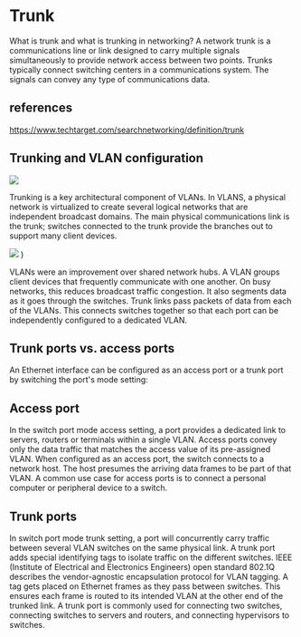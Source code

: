 # Trunk

What is trunk and what is trunking in networking?
A network trunk is a communications line or link designed to carry multiple signals simultaneously to provide network access between two points. Trunks typically connect switching centers in a communications system. The signals can convey any type of communications data.

## references

<https://www.techtarget.com/searchnetworking/definition/trunk>

## Trunking and VLAN configuration

![](https://cf-assets.www.cloudflare.com/slt3lc6tev37/6ZH2Etm3LlFHTgmkjLmkxp/59ff240fb3ebdc7794ffaa6e1d69b7c2/osi_model_7_layers.png)

Trunking is a key architectural component of VLANs. In VLANS, a physical network is virtualized to create several logical networks that are independent broadcast domains. The main physical communications link is the trunk; switches connected to the trunk provide the branches out to support many client devices.

![](https://cdn.ttgtmedia.com/rms/onlineImages/VLAN_samplenet.jpg)
)

VLANs were an improvement over shared network hubs. A VLAN groups client devices that frequently communicate with one another. On busy networks, this reduces broadcast traffic congestion. It also segments data as it goes through the switches. Trunk links pass packets of data from each of the VLANs. This connects switches together so that each port can be independently configured to a dedicated VLAN.

## Trunk ports vs. access ports

An Ethernet interface can be configured as an access port or a trunk port by switching the port's mode setting:

## Access port

In the switch port mode access setting, a port provides a dedicated link to servers, routers or terminals within a single VLAN. Access ports convey only the data traffic that matches the access value of its pre-assigned VLAN. When configured as an access port, the switch connects to a network host. The host presumes the arriving data frames to be part of that VLAN. A common use case for access ports is to connect a personal computer or peripheral device to a switch.

## Trunk ports

In switch port mode trunk setting, a port will concurrently carry traffic between several VLAN switches on the same physical link. A trunk port adds special identifying tags to isolate traffic on the different switches. IEEE (Institute of Electrical and Electronics Engineers) open standard 802.1Q describes the vendor-agnostic encapsulation protocol for VLAN tagging. A tag gets placed on Ethernet frames as they pass between switches. This ensures each frame is routed to its intended VLAN at the other end of the trunked link. A trunk port is commonly used for connecting two switches, connecting switches to servers and routers, and connecting hypervisors to switches.
